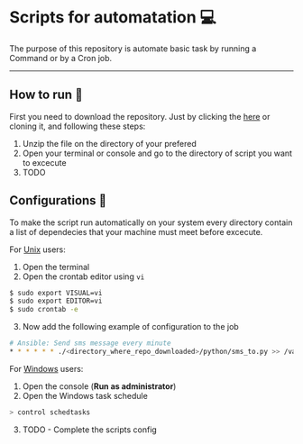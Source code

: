 # Scripts for automatation :computer:

The purpose of this repository is automate basic task by running a Command or by a Cron job.

___

## How to run :beginner:

First you need to download the repository. Just by clicking the [here](https://www.github.com/xsami/scripts/archive/master.zip) or cloning it, and following these steps:

1. Unzip the file on the directory of your prefered
2. Open your terminal or console and go to the directory of script you want to excecute
3. TODO


## Configurations :hammer:

To make the script run automatically on your system every directory contain a list of dependecies that your machine must meet before excecute.

For [Unix](https://en.wikipedia.org/wiki/Unix) users:
1. Open the terminal
2. Open the crontab editor using `vi`
```sh
$ sudo export VISUAL=vi
$ sudo export EDITOR=vi
$ sudo crontab -e
```
3. Now add the following example of configuration to the job
```sh
# Ansible: Send sms message every minute
* * * * * * ./<directory_where_repo_downloaded>/python/sms_to.py >> /var/log/sms_to.log 2>&1
```

For [Windows](https://en.wikipedia.org/wiki/Microsoft_Windows) users:

1. Open the console (**Run as administrator**)
2. Open the Windows task schedule 
```sh
> control schedtasks
```
3. TODO - Complete the scripts config
